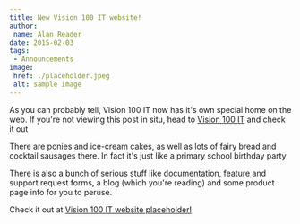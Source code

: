 ```yaml
---
title: New Vision 100 IT website!
author:
 name: Alan Reader
date: 2015-02-03
tags:
 - Announcements
image:
 href: ./placeholder.jpeg
 alt: sample image
---
```


As you can probably tell, Vision 100 IT now has it's own special home on the web. If you're not viewing this post in situ, head to [Vision 100 IT](#) and check it out

There are ponies and ice-cream cakes, as well as lots of fairy bread and cocktail sausages there. In fact it's just like a primary school birthday party

There is also a bunch of serious stuff like documentation, feature and support request forms, a blog (which you're reading) and some product page info for you to peruse.

Check it out at [Vision 100 IT website placeholder!](#)
